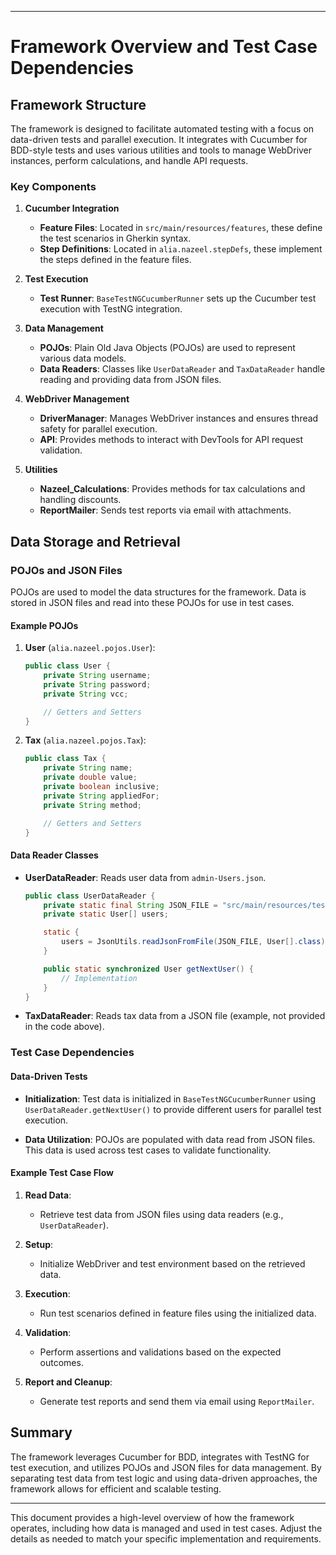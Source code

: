 
---

# Framework Overview and Test Case Dependencies

## Framework Structure

The framework is designed to facilitate automated testing with a focus on data-driven tests and parallel execution. It integrates with Cucumber for BDD-style tests and uses various utilities and tools to manage WebDriver instances, perform calculations, and handle API requests.

### Key Components

1. **Cucumber Integration**
    - **Feature Files**: Located in `src/main/resources/features`, these define the test scenarios in Gherkin syntax.
    - **Step Definitions**: Located in `alia.nazeel.stepDefs`, these implement the steps defined in the feature files.

2. **Test Execution**
    - **Test Runner**: `BaseTestNGCucumberRunner` sets up the Cucumber test execution with TestNG integration.

3. **Data Management**
    - **POJOs**: Plain Old Java Objects (POJOs) are used to represent various data models.
    - **Data Readers**: Classes like `UserDataReader` and `TaxDataReader` handle reading and providing data from JSON files.

4. **WebDriver Management**
    - **DriverManager**: Manages WebDriver instances and ensures thread safety for parallel execution.
    - **API**: Provides methods to interact with DevTools for API request validation.

5. **Utilities**
    - **Nazeel_Calculations**: Provides methods for tax calculations and handling discounts.
    - **ReportMailer**: Sends test reports via email with attachments.

## Data Storage and Retrieval

### POJOs and JSON Files

POJOs are used to model the data structures for the framework. Data is stored in JSON files and read into these POJOs for use in test cases.

#### Example POJOs

1. **User** (`alia.nazeel.pojos.User`):
   ```java
   public class User {
       private String username;
       private String password;
       private String vcc;

       // Getters and Setters
   }
   ```

2. **Tax** (`alia.nazeel.pojos.Tax`):
   ```java
   public class Tax {
       private String name;
       private double value;
       private boolean inclusive;
       private String appliedFor;
       private String method;

       // Getters and Setters
   }
   ```

#### Data Reader Classes

- **UserDataReader**:
  Reads user data from `admin-Users.json`.
   ```java
   public class UserDataReader {
       private static final String JSON_FILE = "src/main/resources/testdata/admin-Users.json";
       private static User[] users;

       static {
           users = JsonUtils.readJsonFromFile(JSON_FILE, User[].class);
       }

       public static synchronized User getNextUser() {
           // Implementation
       }
   }
   ```

- **TaxDataReader**:
  Reads tax data from a JSON file (example, not provided in the code above).

### Test Case Dependencies

#### Data-Driven Tests

- **Initialization**: Test data is initialized in `BaseTestNGCucumberRunner` using `UserDataReader.getNextUser()` to provide different users for parallel test execution.

- **Data Utilization**: POJOs are populated with data read from JSON files. This data is used across test cases to validate functionality.

#### Example Test Case Flow

1. **Read Data**:
    - Retrieve test data from JSON files using data readers (e.g., `UserDataReader`).

2. **Setup**:
    - Initialize WebDriver and test environment based on the retrieved data.

3. **Execution**:
    - Run test scenarios defined in feature files using the initialized data.

4. **Validation**:
    - Perform assertions and validations based on the expected outcomes.

5. **Report and Cleanup**:
    - Generate test reports and send them via email using `ReportMailer`.

## Summary

The framework leverages Cucumber for BDD, integrates with TestNG for test execution, and utilizes POJOs and JSON files for data management. By separating test data from test logic and using data-driven approaches, the framework allows for efficient and scalable testing.

---

This document provides a high-level overview of how the framework operates, including how data is managed and used in test cases. Adjust the details as needed to match your specific implementation and requirements.